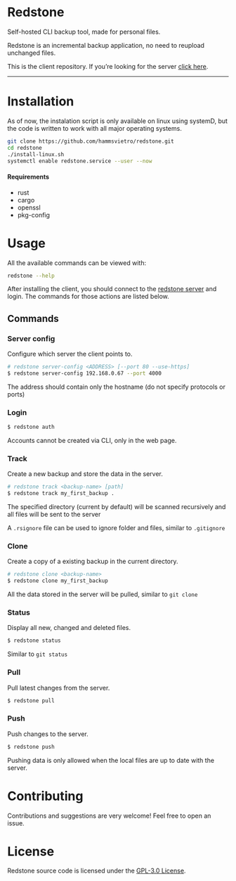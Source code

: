# Redstone

Self-hosted CLI backup tool, made for personal files.

Redstone is an incremental backup application, no need to reupload unchanged files.


This is the client repository. If you’re looking for the server [click here](https://github.com/hammsvietro/redstone_server).

---
# Installation

As of now, the instalation script is only available on linux using systemD,
but the code is written to work with all major operating systems.


```bash
git clone https://github.com/hammsvietro/redstone.git
cd redstone
./install-linux.sh
systemctl enable redstone.service --user --now
```

#### Requirements
* rust
* cargo
* openssl
* pkg-config

# Usage

All the available commands can be viewed with:
```bash
redstone --help
```

After installing the client, you should connect to the [redstone server](https://github.com/hammsvietro/redstone_server) and login.
The commands for those actions are listed below.

## Commands

### Server config
Configure which server the client points to.
```bash
# redstone server-config <ADDRESS> [--port 80 --use-https]
$ redstone server-config 192.168.0.67 --port 4000

```
The address should contain only the hostname (do not specify protocols or ports)

### Login

```bash
$ redstone auth
```

Accounts cannot be created via CLI, only in the web page.

### Track
Create a new backup and store the data in the server.
```bash
# redstone track <backup-name> [path]
$ redstone track my_first_backup .
```

The specified directory (current by default)  will be scanned recursively and all files will be sent to the server

A `.rsignore` file can be used to ignore folder and files, similar to `.gitignore`

### Clone
Create a copy of a existing backup in the current directory.
```bash
# redstone clone <backup-name>
$ redstone clone my_first_backup
```

All the data stored in the server will be pulled, similar to `git clone` 

### Status
Display all new, changed and deleted files.
```bash
$ redstone status
```

Similar to `git status`

### Pull
Pull latest changes from the server.
```bash
$ redstone pull
```

### Push
Push changes to the server.
```bash
$ redstone push
```

Pushing data is only allowed when the local files are up to date with the server.

# Contributing
Contributions and suggestions are very welcome! Feel free to open an issue.

# License
Redstone source code is licensed under the [GPL-3.0 License](LICENSE).
